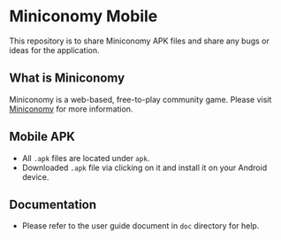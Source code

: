 # Miniconomy Mobile
This repository is to share Miniconomy APK files and share any bugs or ideas for the application.

## What is Miniconomy
Miniconomy is a web-based, free-to-play community game.
Please visit [Miniconomy](https://www.miniconomy.com) for more information.

## Mobile APK
* All `.apk` files are located under `apk`.
* Downloaded `.apk` file via clicking on it and install it on your Android device.

## Documentation
* Please refer to the user guide document in `doc` directory for help.